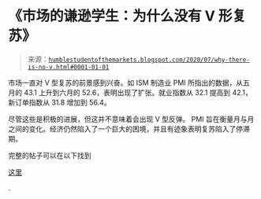 <!--yml

类别: 未分类

日期: 2024-05-18 02:14:48

-->

# 《市场的谦逊学生：为什么没有 V 形复苏》

> 来源：[`humblestudentofthemarkets.blogspot.com/2020/07/why-there-is-no-v.html#0001-01-01`](https://humblestudentofthemarkets.blogspot.com/2020/07/why-there-is-no-v.html#0001-01-01)

市场一直对 V 型复苏的前景感到兴奋。如 ISM 制造业 PMI 所指出的数据，从五月的 43.1 上升到六月的 52.6，表明出现了扩张。就业指数从 32.1 提高到 42.1，新订单指数从 31.8 增加到 56.4。

尽管这些是积极的进展，但这并不意味着会出现 V 型反弹。 PMI 旨在衡量月与月之间的变化。经济仍然陷入了一个巨大的困境，并且有迹象表明复苏陷入了停滞期。

完整的帖子可以在以下找到

[这里](https://humblestudentofthemarkets.com/2020/07/06/why-there-is-no-v/)

.
